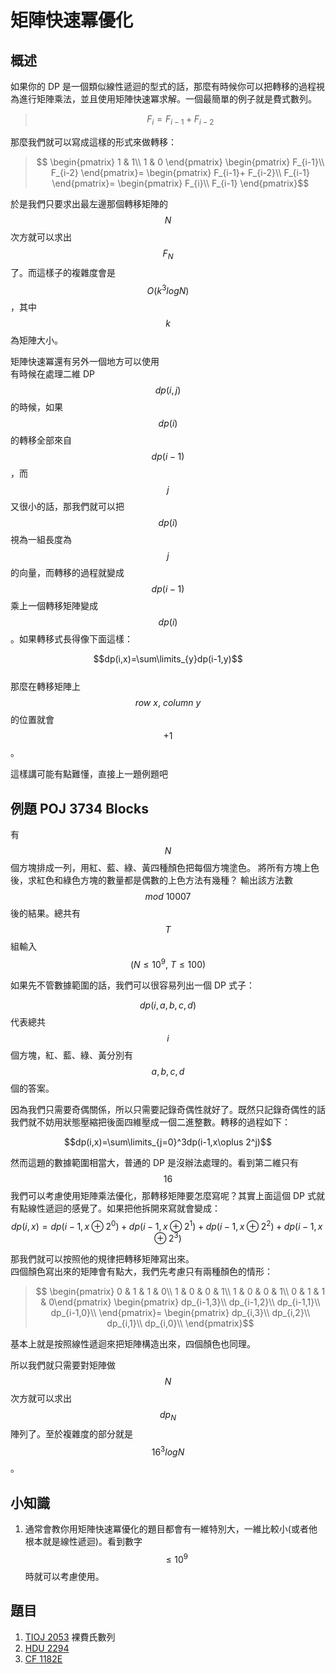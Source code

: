 # 矩陣快速冪優化

## 概述

如果你的 DP 是一個類似線性遞迴的型式的話，那麼有時候你可以把轉移的過程視為進行矩陣乘法，並且使用矩陣快速冪求解。一個最簡單的例子就是費式數列。

> $$F_i=F_{i-1}+F_{i-2}$$

那麼我們就可以寫成這樣的形式來做轉移：

> $$ \begin{pmatrix} 1 & 1\\ 1 & 0 \end{pmatrix} \begin{pmatrix} F_{i-1}\\ F_{i-2} \end{pmatrix}= \begin{pmatrix}  F_{i-1}+ F_{i-2}\\ F_{i-1} \end{pmatrix}= \begin{pmatrix}  F_{i}\\ F_{i-1} \end{pmatrix}$$

於是我們只要求出最左邊那個轉移矩陣的$$N$$次方就可以求出$$F_N$$了。而這樣子的複雜度會是$$O(k^3logN)$$，其中$$k$$為矩陣大小。

矩陣快速冪還有另外一個地方可以使用  
有時候在處理二維 DP $$dp(i,j)$$ 的時候，如果$$dp(i)$$的轉移全部來自$$dp(i-1)$$，而$$j$$又很小的話，那我們就可以把$$dp(i)$$視為一組長度為$$j$$的向量，而轉移的過程就變成$$dp(i-1)$$乘上一個轉移矩陣變成$$dp(i)$$。如果轉移式長得像下面這樣：

$$dp(i,x)=\sum\limits_{y}dp(i-1,y)$$  
那麼在轉移矩陣上$$row\ x,\ column\ y$$的位置就會$$+1$$。

這樣講可能有點難懂，直接上一題例題吧

## 例題 POJ 3734 Blocks

有$$N$$個方塊排成一列，用紅、藍、綠、黃四種顏色把每個方塊塗色。 將所有方塊上色後，求紅色和綠色方塊的數量都是偶數的上色方法有幾種？ 輸出該方法數 $$mod\ 10007$$ 後的結果。總共有$$T$$組輸入$$(N\leq10^9,\ T\leq 100)$$

如果先不管數據範圍的話，我們可以很容易列出一個 DP 式子：

$$dp(i,a,b,c,d)$$代表總共$$i$$個方塊，紅、藍、綠、黃分別有$$a,b,c,d$$個的答案。

因為我們只需要奇偶關係，所以只需要記錄奇偶性就好了。既然只記錄奇偶性的話我們就不妨用狀態壓縮把後面四維壓成一個二進整數。轉移的過程如下：

$$dp(i,x)=\sum\limits_{j=0}^3dp(i-1,x\oplus 2^j)$$

然而這題的數據範圍相當大，普通的 DP 是沒辦法處理的。看到第二維只有$$16$$我們可以考慮使用矩陣乘法優化，那轉移矩陣要怎麼寫呢？其實上面這個 DP 式就有點線性遞迴的感覺了。如果把他拆開來寫就會變成：$$dp(i,x)=dp(i-1,x\oplus 2^0)+dp(i-1,x\oplus 2^1)+dp(i-1,x\oplus 2^2)+dp(i-1,x\oplus 2^3)$$

那我們就可以按照他的規律把轉移矩陣寫出來。  
四個顏色寫出來的矩陣會有點大，我們先考慮只有兩種顏色的情形：

> $$ \begin{pmatrix} 0 & 1 & 1 & 0\\ 1 & 0 & 0 & 1\\ 1 & 0 & 0 & 1\\  0 & 1 & 1 & 0\end{pmatrix} \begin{pmatrix} dp_{i-1,3}\\  dp_{i-1,2}\\ dp_{i-1,1}\\ dp_{i-1,0}\\ \end{pmatrix}= \begin{pmatrix} dp_{i,3}\\  dp_{i,2}\\ dp_{i,1}\\ dp_{i,0}\\ \end{pmatrix}$$

基本上就是按照線性遞迴來把矩陣構造出來，四個顏色也同理。

所以我們就只需要對矩陣做$$N$$次方就可以求出$$dp_N$$陣列了。至於複雜度的部分就是$$16^3logN$$。

## 小知識

1. 通常會教你用矩陣快速冪優化的題目都會有一維特別大，一維比較小\(或者他根本就是線性遞迴\)。看到數字$$\leq 10^9$$時就可以考慮使用。

## 題目

1. [TIOJ 2053](https://tioj.ck.tp.edu.tw/problems/2053) 裸費氏數列
2. [HDU 2294](https://acm.hdu.edu.cn/showproblem.php?pid=2294)
3. [CF 1182E](https://codeforces.com/contest/1182/problem/E)

